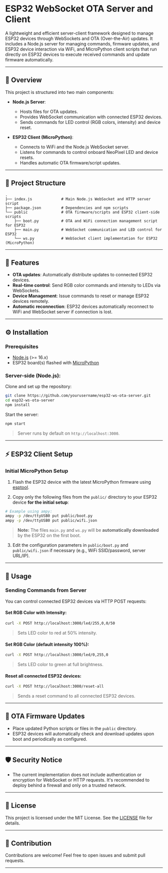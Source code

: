 # ESP32 WebSocket OTA Server and Client

A lightweight and efficient server-client framework designed to manage ESP32 devices through WebSockets and OTA (Over-the-Air) updates. It includes a Node.js server for managing commands, firmware updates, and ESP32 device interaction via WiFi, and MicroPython client scripts that run directly on ESP32 devices to execute received commands and update firmware automatically.

---

## 📌 Overview

This project is structured into two main components:

- **Node.js Server**:

  - Hosts files for OTA updates.
  - Provides WebSocket communication with connected ESP32 devices.
  - Sends commands for LED control (RGB colors, intensity) and device reset.

- **ESP32 Client (MicroPython)**:

  - Connects to WiFi and the Node.js WebSocket server.
  - Listens for commands to control onboard NeoPixel LED and device resets.
  - Handles automatic OTA firmware/script updates.

---

## 🚧 Project Structure

```
.
├── index.js             # Main Node.js WebSocket and HTTP server script
├── package.json         # Dependencies and npm scripts
└── public               # OTA firmware/scripts and ESP32 client-side scripts
    ├── boot.py          # OTA and WiFi connection management script for ESP32
    ├── main.py          # WebSocket communication and LED control for ESP32
    └── ws.py            # WebSocket client implementation for ESP32 (MicroPython)
```

---

## 🚀 Features

- **OTA updates**: Automatically distribute updates to connected ESP32 devices.
- **Real-time control**: Send RGB color commands and intensity to LEDs via WebSockets.
- **Device Management**: Issue commands to reset or manage ESP32 devices remotely.
- **Automatic reconnection**: ESP32 devices automatically reconnect to WiFi and WebSocket server if connection is lost.

---

## ⚙️ Installation

### Prerequisites

- [Node.js](https://nodejs.org/) (>= 16.x)
- ESP32 board(s) flashed with [MicroPython](https://micropython.org/download/esp32/)

### Server-side (Node.js):

Clone and set up the repository:

```bash
git clone https://github.com/yourusername/esp32-ws-ota-server.git
cd esp32-ws-ota-server
npm install
```

Start the server:

```bash
npm start
```

> Server runs by default on `http://localhost:3000`.

---

## ⚡ ESP32 Client Setup

### Initial MicroPython Setup

1. Flash the ESP32 device with the latest MicroPython firmware using [esptool](https://github.com/espressif/esptool).

2. Copy only the following files from the `public/` directory to your ESP32 device **for the initial setup**:

```bash
# Example using ampy:
ampy -p /dev/ttyUSB0 put public/boot.py
ampy -p /dev/ttyUSB0 put public/wifi.json
```

> **Note:** The files `main.py` and `ws.py` will be **automatically downloaded** by the ESP32 on the first boot.

3. Edit the configuration parameters in `public/boot.py` and `public/wifi.json` if necessary (e.g., WiFi SSID/password, server URL/IP).

---

## 🔧 Usage

### Sending Commands from Server

You can control connected ESP32 devices via HTTP POST requests:

#### Set RGB Color with Intensity:

```bash
curl -X POST http://localhost:3000/led/255,0,0/50
```

> Sets LED color to red at 50% intensity.

#### Set RGB Color (default intensity 100%):

```bash
curl -X POST http://localhost:3000/led/0,255,0
```

> Sets LED color to green at full brightness.

#### Reset all connected ESP32 devices:

```bash
curl -X POST http://localhost:3000/reset-all
```

> Sends a reset command to all connected ESP32 devices.

---

## 📡 OTA Firmware Updates

- Place updated Python scripts or files in the `public` directory.
- ESP32 devices will automatically check and download updates upon boot and periodically as configured.

---

## 🛡️ Security Notice

- The current implementation does not include authentication or encryption for WebSocket or HTTP requests. It's recommended to deploy behind a firewall and only on a trusted network.

---

## 📖 License

This project is licensed under the MIT License. See the [LICENSE](LICENSE) file for details.

---

## 🤝 Contribution

Contributions are welcome! Feel free to open issues and submit pull requests.

---